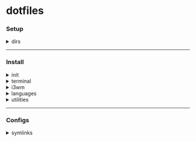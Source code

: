 # dotfiles

### Setup

<details>
<summary>dirs</summary>

```sh
mkdir ~/m ~/f ~/r ~/s ~/w
git clone https://github.com/gorango/dotfiles ~/m/dotfiles
```
</details>

---

### Install

<details>
<summary>init</summary>

```sh
sudo apt install \
	curl git hub ripgrep xclip rename tmux fzf lsd tree neovim neofetch \
	ffmpeg vlc feh shotwell light xbacklight redshift autorandr
```
</details>

<details>
<summary>terminal</summary>

zsh

```sh
sh -c "$(curl -fsSL https://raw.githubusercontent.com/ohmyzsh/ohmyzsh/master/tools/install.sh)"
curl -sfL git.io/antibody | sudo sh -s - -b /usr/local/bin
```

zsh plugins

```sh
git clone https://github.com/zsh-users/zsh-autosuggestions $ZSH_CUSTOM/plugins/zsh-autosuggestions
git clone https://github.com/zsh-users/zsh-syntax-highlighting.git $ZSH_CUSTOM/plugins/zsh-syntax-highlighting
git clone https://github.com/lukechilds/zsh-nvm $ZSH_CUSTOM/plugins/zsh-nvm
git clone https://github.com/agkozak/zsh-z $ZSH_CUSTOM/plugins/zsh-z
```

zoxide

```sh
curl -sS https://raw.githubusercontent.com/ajeetdsouza/zoxide/main/install.sh | bash
rm ~/.zcompdump*; compinit
```
</details>

<details>
<summary>i3wm</summary>

```sh
sudo apt install i3
git clone https://github.com/i3-gnome/i3-gnome.git ~/Downloads
cd ~/Downloads/i3-gnome
sudo make install
```

```sh
sudo update-alternatives --config gdm3-theme.gresource
# select gnome-shell-theme.gresource
sudo vim /etc/gdm3/greeter.dconf-defaults
# [org/gnome/login-screen]
# logo=''
```

```sh
set org.gnome.Terminal.Legacy.Settings headerbar false
set org.gnome.Terminal.Legacy.Settings confirm-close false
```
</details>

<details>
<summary>languages</summary>

rust

```sh
curl --proto '=https' --tlsv1.2 -sSf https://sh.rustup.rs | sh
```

go

```sh
cd ~/Downloads
curl -OL https://golang.org/dl/go1.20.4.linux-amd64.tar.gz
rm -rf /usr/local/go && tar -C /usr/local -xzf go1.20.4.linux-amd64.tar.gz
```

python (pyenv)

```sh
curl https://pyenv.run | bash
pyenv install -v 3.10
pyenv global 3.10
```

node (nvm)

```sh
curl -o- https://raw.githubusercontent.com/nvm-sh/nvm/v0.39.3/install.sh | bash
nvm install --lts
# node globals
npm i -g @antfu/ni diff-so-fancy eslint nodemon pm2 typescript yarn
```

ruby (rbenv)

```sh
sudo apt install rbenv
rbenv install 2.6.10
rbenv global 2.6.10
```
</details>

<details>
<summary>utilities</summary>

docker

```sh
sudo apt install \
	build-essential ca-certificates software-properties-common gnupg lsb-release apt-transport-https \
	docker-ce docker-ce-cli containerd.io docker-buildx-plugin docker-compose-plugin
```

lazygit

```sh
go install github.com/jesseduffield/lazygit@latest
```
</details>

---

### Configs

<details>
<summary>symlinks</summary>

`~`

```sh
ln -sf ~/m/dotfiles/.gitconfig ~/.gitconfig
ln -s ~/m/dotfiles/.hushlogin ~/.hushlogin
ln -sf ~/m/dotfiles/.profile ~/.profile
ln -s ~/m/dotfiles/.xprofile ~/.xprofile
ln -s ~/m/dotfiles/.device ~/.device
ln -sf ~/m/dotfiles/tmux/.tmux.conf ~/.tmux.conf
ln -s ~/m/dotfiles/tmux/bin/tmux-sessionizer ~/.local/bin/tmux-sessionizer
ln -sf ~/m/dotfiles/zsh/.zshrc ~/.zshrc
ln -s ~/m/dotfiles/zsh/custom/* ~/.oh-my-zsh/custom
```

`~/.config`

```sh
ln -sf ~/m/dotfiles/.config/i3 ~/.config/i3
ln -sf ~/m/dotfiles/.config/i3status ~/.config/i3status
ln -sf ~/m/dotfiles/.config/nvim ~/.config/nvim
ln -sf ~/m/dotfiles/.config/redshift ~/.config/redshift
ln -sf ~/m/dotfiles/.config/autostart ~/.config/autostart
ln -sf ~/m/dotfiles/.config/Code/User/settings.json ~/.config/Code/User/settings.json
ln -sf ~/m/dotfiles/.config/Code/User/keybindings.json ~/.config/Code/User/keybindings.json
```
</details>
